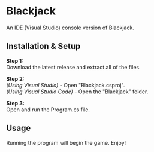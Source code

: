 # Blackjack
An IDE (Visual Studio) console version of Blackjack.

## Installation & Setup
**Step 1:**  
Download the latest release and extract all of the files.

**Step 2:**  
*(Using Visual Studio)* - Open "Blackjack.csproj".  
*(Using Visual Studio Code)* - Open the "Blackjack" folder.

**Step 3:**  
Open and run the Program.cs file.

## Usage  
Running the program will begin the game. Enjoy!
